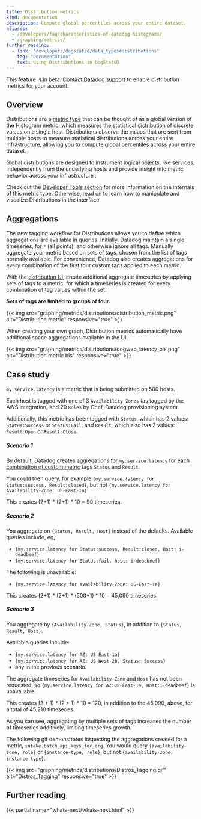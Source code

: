 ```yaml
---
title: Distribution metrics
kind: documentation
description: Compute global percentiles across your entire dataset.
aliases:
  - /developers/faq/characteristics-of-datadog-histograms/
  - /graphing/metrics/
further_reading:
  - link: "developers/dogstatsd/data_types#distributions"
    tag: "Documentation"
    text: Using Distributions in DogStatsD
---
```


<div class="alert alert-warning">
This feature is in beta. <a href="https://docs.datadoghq.com/help/">Contact Datadog support</a> to enable distribution metrics for your account.
</div>

## Overview

Distributions are a [metric type][1] that can be thought of as a global version of the [Histogram metric][2], which measures the statistical distribution of discrete values on a single host. Distributions observe the values that are sent from multiple hosts to measure statistical distributions across your entire infrastructure, allowing you to compute global percentiles across your entire dataset.

Global distributions are designed to instrument logical objects, like services, independently from the underlying hosts and provide insight into metric behavior across your infrastructure .

Check out the [Developer Tools section][5] for more information on the internals of this metric type. Otherwise, read on to learn how to manipulate and visualize Distributions in the interface.

## Aggregations 

The new tagging workflow for Distributions allows you to define which aggregations are available in queries. Initially, Datadog maintain a single timeseries, for `*` (all points), and otherwise ignore all tags.  Manually aggregate your metric based on sets of tags, chosen from the list of tags normally available. For convenience, Datadog also creates aggregations for every combination of the first four custom tags applied to each metric.

With the [distribution UI][3], create additional aggregate timeseries by applying sets of tags to a metric, for which a timeseries is created for every combination of tag values within the set. 

**Sets of tags are limited to groups of four.**

{{< img src="graphing/metrics/distributions/distribution_metric.png" alt="Distribution metric" responsive="true" >}}

When creating your own graph, Distribution metrics automatically have additional space aggregations available in the UI:

{{< img src="graphing/metrics/distributions/dogweb_latency_bis.png" alt="Distribution metric bis" responsive="true" >}}

## Case study

`my.service.latency` is a metric that is being submitted on 500 hosts.  

Each host is tagged with one of 3 `Availability Zones` (as tagged by the AWS integration) and 20 `Roles` by Chef, Datadog provisioning system.  

Additionally, this metric has been tagged with `Status`, which has 2 values: `Status:Success` or `Status:Fail`, and `Result`, which also has 2 values: `Result:Open` or `Result:Close`.

##### Scenario 1

By default, Datadog creates aggregations for `my.service.latency` for [each combination of custom metric][4] tags `Status` and `Result`.  

You could then query, for example `{my.service.latency for Status:success, Result:closed}`, but not `{my.service.latency for Availability-Zone: US-East-1a}`

This creates (2+1) * (2+1) * 10 = 90 timeseries.

##### Scenario 2

You aggregate on `{Status, Result, Host}` instead of the defaults.
Available queries include, eg,:

* `{my.service.latency for Status:success, Result:closed, Host: i-deadbeef}`
* `{my.service.latency for Status:fail, host: i-deadbeef}`

The following is unavailable: 

* `{my.service.latency for Availability-Zone: US-East-1a}`

This creates (2+1) * (2+1) * (500+1) * 10 = 45,090 timeseries. 

##### Scenario 3

You aggregate by `{Availability-Zone, Status}`, in addition to `{Status, Result, Host}`.

Available queries include:

* `{my.service.latency for AZ: US-East-1a}`
* `{my.service.latency for AZ: US-West-2b, Status: Success}`
*  any in the previous scenario.

The aggregate timeseries for `Availability-Zone` and `Host` has not been requested, so `{my.service.latency for AZ:US-East-1a, Host:i-deadbeef}` is unavailable.

This creates (3 + 1) * (2 + 1) * 10 = 120, in addition to the 45,090, above, for a total of 45,210 timeseries.  

As you can see, aggregating by multiple sets of tags increases the number of timeseries additively, limiting timeseries growth.

The following gif demonstrates inspecting the aggregations created for a metric, `intake.batch_api_keys_for_org`. You would query `{availability-zone, role}` or `{instance-type, role}`, but not `{availability-zone, instance-type}`.

{{< img src="graphing/metrics/distributions/Distros_Tagging.gif" alt="Distros_Tagging" responsive="true" >}}

## Further reading

{{< partial name="whats-next/whats-next.html" >}}

[1]: /developers/metrics
[2]: /developers/metrics/histograms
[3]: https://app.datadoghq.com/metric/distribution_metrics
[4]: /developers/metrics/custom_metrics
[5]: /developers/metrics/distributions
